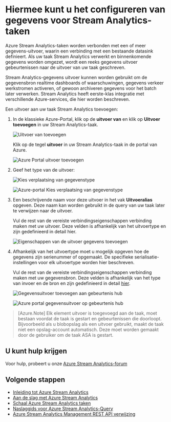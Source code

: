 <properties 
    pageTitle="Hiermee kunt u het configureren van gegevens voor taken van de Stream Analytics | Microsoft Azure" 
    description="Uitvoer configureren voor taken van de Stream Analytics | leren padsegment."
    keywords="gegevens uitvoert, verplaatsing van gegevens"
    documentationCenter=""
    services="stream-analytics"
    authors="jeffstokes72" 
    manager="jhubbard" 
    editor="cgronlun"/>

<tags 
    ms.service="stream-analytics" 
    ms.devlang="na" 
    ms.topic="article" 
    ms.tgt_pltfrm="na" 
    ms.workload="data-services" 
    ms.date="09/26/2016" 
    ms.author="jeffstok"/> 

# <a name="how-to-configure-data-outputs-for-stream-analytics-jobs"></a>Hiermee kunt u het configureren van gegevens voor Stream Analytics-taken

Azure Stream Analytics-taken worden verbonden met een of meer gegevens-uitvoer, waarin een verbinding met een bestaande datasink definieert. Als uw taak Stream Analytics verwerkt en binnenkomende gegevens worden omgezet, wordt een reeks gegevens uitvoer gebeurtenissen naar de uitvoer van uw taak geschreven.

Stream Analytics-gegevens uitvoer kunnen worden gebruikt om de gegevensbron realtime dashboards of waarschuwingen, gegevens verkeer werkstromen activeren, of gewoon archiveren gegevens voor het batch later verwerken. Stream Analytics heeft eerste-klas integratie met verschillende Azure-services, die hier worden beschreven.

Een uitvoer aan uw taak Stream Analytics toevoegen:

1. In de klassieke Azure-Portal, klik op de **uitvoer van** en klik op **Uitvoer toevoegen** in uw Stream Analytics-taak.

    ![Uitvoer van toevoegen](./media/stream-analytics-add-outputs/1-stream-analytics-add-outputs.png)  

    Klik op de tegel **uitvoer** in uw Stream Analytics-taak in de portal van Azure.

    ![Azure Portal uitvoer toevoegen](./media/stream-analytics-add-outputs/5-stream-analytics-add-outputs.png)

2. Geef het type van de uitvoer:

    ![Kies verplaatsing van gegevenstype](./media/stream-analytics-add-outputs/2-stream-analytics-add-outputs.png)  

    ![Azure-portal Kies verplaatsing van gegevenstype](./media/stream-analytics-add-outputs/6-stream-analytics-add-outputs.png)

3. Een beschrijvende naam voor deze uitvoer in het vak **Uitvoeralias** opgeven. Deze naam kan worden gebruikt in de query van uw taak later te verwijzen naar de uitvoer.  
    
    Vul de rest van de vereiste verbindingseigenschappen verbinding maken met uw uitvoer.  Deze velden is afhankelijk van het uitvoertype en zijn gedefinieerd in detail hier.  

    ![Eigenschappen van de uitvoer gegevens toevoegen](./media/stream-analytics-add-outputs/3-stream-analytics-add-outputs.png)  

4. Afhankelijk van het uitvoertype moet u mogelijk opgeven hoe de gegevens zijn serienummer of opgemaakt. De specifieke serialisatie-instellingen voor elk uitvoertype worden hier beschreven.

    Vul de rest van de vereiste verbindingseigenschappen verbinding maken met uw gegevensbron. Deze velden is afhankelijk van het type van invoer en de bron en zijn gedefinieerd in detail [hier](stream-analytics-create-a-job.md).  

    ![Gegevensuitvoer toevoegen aan gebeurtenis hub](./media/stream-analytics-add-outputs/4-stream-analytics-add-outputs.png)  

    ![Azure portal gegevensuitvoer op gebeurtenis hub](./media/stream-analytics-add-outputs/7-stream-analytics-add-outputs.png)  

> [Azure.Note] Elk element uitvoer is toegevoegd aan de taak, moet bestaan voordat de taak is gestart en gebeurtenissen die doorloopt. Bijvoorbeeld als u blobopslag als een uitvoer gebruikt, maakt de taak niet een opslag-account automatisch. Deze moet worden gemaakt door de gebruiker om de taak ASA is gestart.

## <a name="get-help"></a>U kunt hulp krijgen
Voor hulp, probeert u onze [Azure Stream Analytics-forum](https://social.msdn.microsoft.com/Forums/en-US/home?forum=AzureStreamAnalytics)

## <a name="next-steps"></a>Volgende stappen

- [Inleiding tot Azure Stream Analytics](stream-analytics-introduction.md)
- [Aan de slag met Azure Stream Analytics](stream-analytics-get-started.md)
- [Schaal Azure Stream Analytics taken](stream-analytics-scale-jobs.md)
- [Naslaggids voor Azure Stream Analytics-Query](https://msdn.microsoft.com/library/azure/dn834998.aspx)
- [Azure Stream Analytics Management REST API verwijzing](https://msdn.microsoft.com/library/azure/dn835031.aspx)
